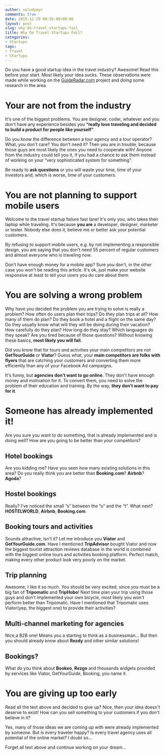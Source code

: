 ```yaml
---
author: volodymyr
comments: true
date: 2015-12-29 00:56:00+00:00
layout: post
slug: why-do-travel-startups-fail
title: Why Do Travel Startups Fail?
categories:
- Startups
tags:
- Travel
- Startups
---
```


Do you have a good startup idea in the travel industry? Awesome! Read this before your start. Most likely your idea sucks. These observations were made while working on the <a href="https://guideradar.com">GuideRadar.com</a> project and doing some research in the area.

<!-- more -->

Your are not from the industry
==

It's one of the biggest problems. You are designer, coder, whatever and you don't have any experience besides you __“really love traveling and decided to build a product for people like yourself”__.

Do you know the difference between a tour agency and a tour operator? What, you don't care? You don't need it? Then you are in trouble, because those guys are most likely the ones you need to cooperate with! Anyone from the industry could tell you it, if you had a chance to ask them instead of working on your “very sophisticated system for something”.

Be ready to __ask  questions__ or you will waste your time, time of your investors and, which is worse, time of your customers.

You are not planning to support mobile users
==

Welcome to the travel startup failure fast lane! It's only you, who takes their laptop while traveling. It's because __you are__  a developer, designer, marketer or tester. Nobody else does it, believe me or better ask your potential customers.

By refusing to support mobile users, e.g. by not implementing a responsible design, you are saying that you don't need 55 percent of regular customers and almost everyone who is traveling now.

Don't have enough money for a mobile app? Sure you don't, in the other case you won't be reading this article. It's ok, just make your website responsive at least to tell your users you do care about them.


You are solving a wrong problem
==
Why have you decided the problem you are trying to solve is really a problem? How often do users plan their trips? Do they plan trips at all? How many of them do plan? Do they book a hotel and a flight on the same day? Do they usually know what will they will be doing during their vacation? How carefully do they plan? How long do they stay? Which languages do they speak? Are you tired because of those questions? Without knowing these basics, __most likely you will fail__.

Did you know that for tours and activities your main competitors are not __GetYourGuide__ or __Viator__? Guess what, your __main competitors are folks with flyers__ that are catching your customers and converting them more efficiently than any of your Facebook Ad campaigns.

It's funny, but __agencies don't want to go online__. They don't have enough money and motivation for it. To convert them, you need to solve the problem of their education and training. By the way, __they don't want to pay for it__.

Someone has already implemented it!
==

Are you sure you want to do something, that is already implemented and is doing well? How are you going to be better than your competitors?

Hotel bookings
--

Are you kidding me? Have you seen how many existing solutions in this area? Do you really think you are better than __Booking.com__? __Airbnb__? __Agoda__?

Hostel bookings
--

Really? I've noticed the small “s” between the “o” and the “t”. What next? __HOSTELWORLD__, __Airbnb__, __Booking.com__.

Booking tours and activities
--
Sounds attractive, isn't it? Let me introduce you __Viator__ and __GetYourGuide.com__. Have I mentioned __TripAdvisor__ bought Viator and now the biggest tourist attraction reviews database in the world is combined with the biggest online tours and activities booking platform. Perfect match, making every other product look very poorly on the market.

Trip planning
--
Awesome, I like it so much. You should be very excited, since you must be a big fan of __Tripomatic__ and __TripHobo__! Next time plan your trip using those guys and don't implemented your own bicycle, most likely you won't perform better than Tripomatic. Have I mentioned that Tripomatic uses Viator(yep, the biggest one) to provide their activities?

Multi-channel marketing for agencies
--
Nice,a B2B one! Means you a starting to think as a businessman... But then you should already know about __Rezdy__ and other similar solutions!

Bookings?
--
What do you think about __Bookeo__, __Rezgo__ and thousands widgets provided by services like Viator, GetYourGuide, Booking, you name it.

You are giving up too early
==
Read all the text above and decided to give up? Nice, then your idea doesn't deserve to exist! How can you sell something to your customers if you don't believe in it?

Yes, many of those ideas we are coming up with were already implemented by someone. But is every traveler happy? Is every travel agency uses all potential of the online market? I doubt so...

Forget all text above and continue working on your dream...
